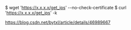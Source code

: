 

$ wget 'https://x.x.x.x/get_ips' --no-check-certificate
$ curl 'https://x.x.x.x/get_ips' -k

https://blog.csdn.net/bytxl/article/details/46989667